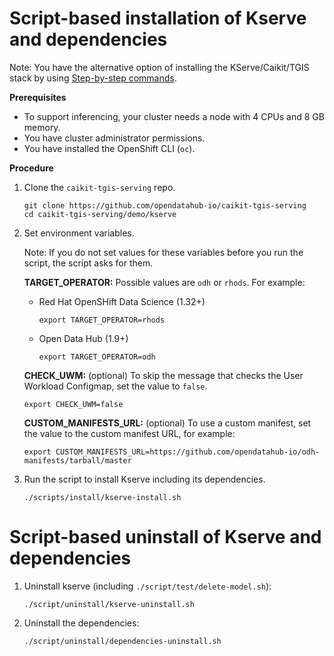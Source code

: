 # Script-based installation of Kserve and dependencies

Note: You have the alternative option of installing the KServe/Caikit/TGIS stack by using [Step-by-step commands](../install-manual.md).

**Prerequisites**

- To support inferencing, your cluster needs a node with 4 CPUs and 8 GB memory.
- You have cluster administrator permissions.
- You have installed the OpenShift CLI (`oc`).

**Procedure**

1. Clone the `caikit-tgis-serving` repo.
   ~~~
   git clone https://github.com/opendatahub-io/caikit-tgis-serving
   cd caikit-tgis-serving/demo/kserve
   ~~~

2. Set environment variables.

   Note: If you do not set values for these variables before you run the script, the script asks for them.

   **TARGET_OPERATOR:** Possible values are `odh` or `rhods`. For example:
   - Red Hat OpenSHift Data Science (1.32+)
     ~~~
     export TARGET_OPERATOR=rhods
     ~~~

   - Open Data Hub (1.9+)
     ~~~
     export TARGET_OPERATOR=odh
     ~~~

   **CHECK_UWM:** (optional) To skip the message that checks the User Workload Configmap, set the value to `false`.
     ~~~
     export CHECK_UWM=false
     ~~~

   **CUSTOM_MANIFESTS_URL:** (optional) To use a custom manifest, set the value to the custom manifest URL, for example:
     ~~~
     export CUSTOM_MANIFESTS_URL=https://github.com/opendatahub-io/odh-manifests/tarball/master
     ~~~


3. Run the script to install Kserve including its dependencies.

   ~~~
   ./scripts/install/kserve-install.sh
   ~~~

# Script-based uninstall of Kserve and dependencies

1. Uninstall kserve (including `./script/test/delete-model.sh`):

   ~~~
   ./script/uninstall/kserve-uninstall.sh
   ~~~

2. Uninstall the dependencies:

   ~~~
   ./script/uninstall/dependencies-uninstall.sh
   ~~~
